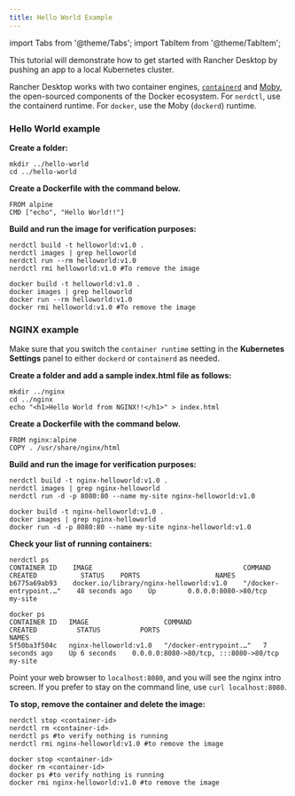 ```yaml
---
title: Hello World Example
---
```


import Tabs from '@theme/Tabs';
import TabItem from '@theme/TabItem';

This tutorial will demonstrate how to get started with Rancher Desktop by pushing an app to a local Kubernetes cluster.

Rancher Desktop works with two container engines, [`containerd`](https://containerd.io/) and [Moby](https://mobyproject.org/), the open-sourced components of the Docker ecosystem. For `nerdctl`, use the containerd runtime. For `docker`, use the Moby (`dockerd`) runtime.

### Hello World example

**Create a folder:**
```
mkdir ../hello-world
cd ../hello-world
```

**Create a Dockerfile with the command below.**
```
FROM alpine  
CMD ["echo", "Hello World!!"]
```

**Build and run the image for verification purposes:**

<Tabs groupId="container-runtime">
  <TabItem value="nerdctl" default>

```
nerdctl build -t helloworld:v1.0 .
nerdctl images | grep helloworld
nerdctl run --rm helloworld:v1.0
nerdctl rmi helloworld:v1.0 #To remove the image
```

  </TabItem>
  <TabItem value="docker">

```
docker build -t helloworld:v1.0 .
docker images | grep helloworld
docker run --rm helloworld:v1.0
docker rmi helloworld:v1.0 #To remove the image
```

  </TabItem>
</Tabs>

### NGINX example

Make sure that you switch the `container runtime` setting in the **Kubernetes Settings** panel to either `dockerd` or `containerd` as needed.

**Create a folder and add a sample index.html file as follows:**
```
mkdir ../nginx
cd ../nginx
echo "<h1>Hello World from NGINX!!</h1>" > index.html
```

**Create a Dockerfile with the command below.**
```
FROM nginx:alpine
COPY . /usr/share/nginx/html
```

**Build and run the image for verification purposes:**

<Tabs groupId="container-runtime">
  <TabItem value="nerdctl" default>

```
nerdctl build -t nginx-helloworld:v1.0 .
nerdctl images | grep nginx-helloworld
nerdctl run -d -p 8080:80 --name my-site nginx-helloworld:v1.0
```

  </TabItem>
  <TabItem value="docker">

```
docker build -t nginx-helloworld:v1.0 .
docker images | grep nginx-helloworld
docker run -d -p 8080:80 --name my-site nginx-helloworld:v1.0
```
  </TabItem>
</Tabs>

**Check your list of running containers:**

<Tabs groupId="container-runtime">
  <TabItem value="nerdctl" default>

```
nerdctl ps
CONTAINER ID    IMAGE                                      COMMAND                   CREATED           STATUS    PORTS                   NAMES
b6775a69ab93    docker.io/library/nginx-helloworld:v1.0    "/docker-entrypoint.…"    48 seconds ago    Up        0.0.0.0:8080->80/tcp    my-site
```

  </TabItem>
  <TabItem value="docker">

```
docker ps 
CONTAINER ID   IMAGE                   COMMAND                  CREATED          STATUS          PORTS                                   NAMES
5f50ba3f504c   nginx-helloworld:v1.0   "/docker-entrypoint.…"   7 seconds ago    Up 6 seconds    0.0.0.0:8080->80/tcp, :::8080->80/tcp   my-site
```
  </TabItem>
</Tabs>

Point your web browser to `localhost:8080`, and you will see the nginx intro screen. If you prefer to stay on the command line, use `curl localhost:8080`.

**To stop, remove the container and delete the image:**

<Tabs groupId="container-runtime">
  <TabItem value="nerdctl" default>

```
nerdctl stop <container-id>
nerdctl rm <container-id>
nerdctl ps #to verify nothing is running 
nerdctl rmi nginx-helloworld:v1.0 #to remove the image
```
 
  </TabItem>
  <TabItem value="docker">

```
docker stop <container-id>
docker rm <container-id>
docker ps #to verify nothing is running 
docker rmi nginx-helloworld:v1.0 #to remove the image
```

  </TabItem>
</Tabs>
